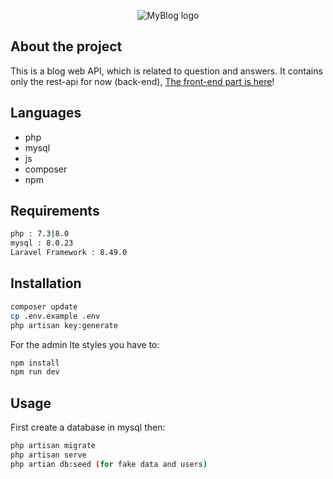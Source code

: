 <p align="center">
    <img src="https://user-images.githubusercontent.com/63947338/136873969-af36ec9d-58d0-423f-8f63-19f32fef9f91.png" alt="MyBlog logo"/>
</p>

## About the project

  This is a blog web API, which is related to question and answers. It contains only the rest-api for now (back-end), [The front-end part is here](https://github.com/masmarmehdi/usof-frontend)! 

## Languages
<ul>
    <li>php</li>
    <li>mysql</li>
    <li>js</li>
    <li>composer</li>
    <li>npm</li>
 </ul>

## Requirements

```bash
php : 7.3|8.0
mysql : 8.0.23
Laravel Framework : 8.49.0
```


## Installation
```bash
composer update
cp .env.example .env
php artisan key:generate
```
For the admin lte styles you have to:

```bash
npm install
npm run dev
```
## Usage
First create a database in mysql then:
```bash
php artisan migrate
php artisan serve
php artian db:seed (for fake data and users)
```
